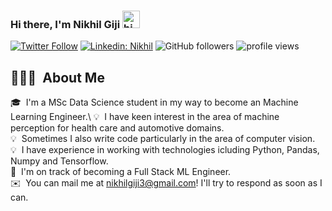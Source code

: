 ### Hi there, I'm Nikhil Giji <img src="https://user-images.githubusercontent.com/1303154/88677602-1635ba80-d120-11ea-84d8-d263ba5fc3c0.gif" width="28px" alt="hi">

[![Twitter Follow](https://img.shields.io/twitter/follow/NikhilGiji?label=Follow)](https://twitter.com/intent/follow?screen_name=NikhilGiji)
[![Linkedin: Nikhil](https://img.shields.io/badge/-Nikhil-blue?style=flat-square&logo=Linkedin&logoColor=white&link=https://www.linkedin.com/in/nikhilfrancisgiji/)](https://www.linkedin.com/in/nikhilfrancisgiji/)
![GitHub followers](https://img.shields.io/github/followers/nikhilgiji?label=Follow&style=social)
<img alt = "profile views" src="https://komarev.com/ghpvc/?username=nikhilgiji&color=brightgreen">  


## 👨🏻‍💻 &nbsp;About Me

🎓 &nbsp;I'm a MSc Data Science student in my way to become an Machine Learning Engineer.\ 
💡 &nbsp;I have keen interest in the area of machine perception for health care and automotive domains.\
💡 &nbsp;Sometimes I also write code particularly in the area of computer vision.\
💡 &nbsp;I have experience in working with technologies icluding Python, Pandas, Numpy and Tensorflow.\
🌱 &nbsp;I'm on track of becoming a Full Stack ML Engineer.\
✉️ &nbsp;You can mail me at nikhilgiji3@gmail.com! I'll try to respond as soon as I can.
